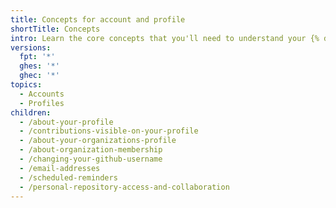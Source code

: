 ```yaml
---
title: Concepts for account and profile
shortTitle: Concepts
intro: Learn the core concepts that you'll need to understand your {% data variables.product.github %} account and profile.
versions:
  fpt: '*'
  ghes: '*'
  ghec: '*'
topics:
  - Accounts
  - Profiles
children:
  - /about-your-profile
  - /contributions-visible-on-your-profile
  - /about-your-organizations-profile
  - /about-organization-membership
  - /changing-your-github-username
  - /email-addresses
  - /scheduled-reminders
  - /personal-repository-access-and-collaboration
---
```

